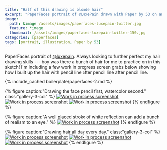 ```yaml
---
title: "Half of this drawing is blonde hair"
excerpt: "PaperFaces portrait of @LuxePain drawn with Paper by 53 on an iPad."
image: 
  path: &image /assets/images/paperfaces-luxepain-twitter.jpg 
  feature: *image
  thumbnail: /assets/images/paperfaces-luxepain-twitter-150.jpg
categories: [paperfaces]
tags: [portrait, illustration, Paper by 53]
---
```


PaperFaces portrait of [@luxepain](https://twitter.com/luxepain). Always looking to further perfect my hair drawing skills --- boy was there a bunch of hair for me to practice on in this sketch! I'm including a few work in progress screen grabs below showing how I built up the hair with pencil line after pencil line after pencil line.

{% include_cached boilerplate/paperfaces-2.md %}

{% figure caption:"Drawing the face pencil first, watercolor second." class:"gallery-3-col" %}
[![Work in process screenshot](/assets/images/paperfaces-luxepain-process-1-600.jpg)](/assets/images/paperfaces-luxepain-process-1-lg.jpg)
[![Work in process screenshot](/assets/images/paperfaces-luxepain-process-2-600.jpg)](/assets/images/paperfaces-luxepain-process-2-lg.jpg)
[![Work in process screenshot](/assets/images/paperfaces-luxepain-process-3-600.jpg)](/assets/images/paperfaces-luxepain-process-3-lg.jpg)
{% endfigure %}

{% figure caption:"A well placed stroke of white reflection can add a bunch of realism to an eye." %}
[![Work in process screenshot](/assets/images/paperfaces-luxepain-process-4-600.jpg)](/assets/images/paperfaces-luxepain-process-4-lg.jpg)
{% endfigure %}

{% figure caption:"Drawing hair all day every day." class:"gallery-3-col" %}
[![Work in process screenshot](/assets/images/paperfaces-luxepain-process-5-600.jpg)](/assets/images/paperfaces-luxepain-process-5-lg.jpg)
[![Work in process screenshot](/assets/images/paperfaces-luxepain-process-6-600.jpg)](/assets/images/paperfaces-luxepain-process-6-lg.jpg)
[![Work in process screenshot](/assets/images/paperfaces-luxepain-process-7-600.jpg)](/assets/images/paperfaces-luxepain-process-7-lg.jpg)
{% endfigure %}
